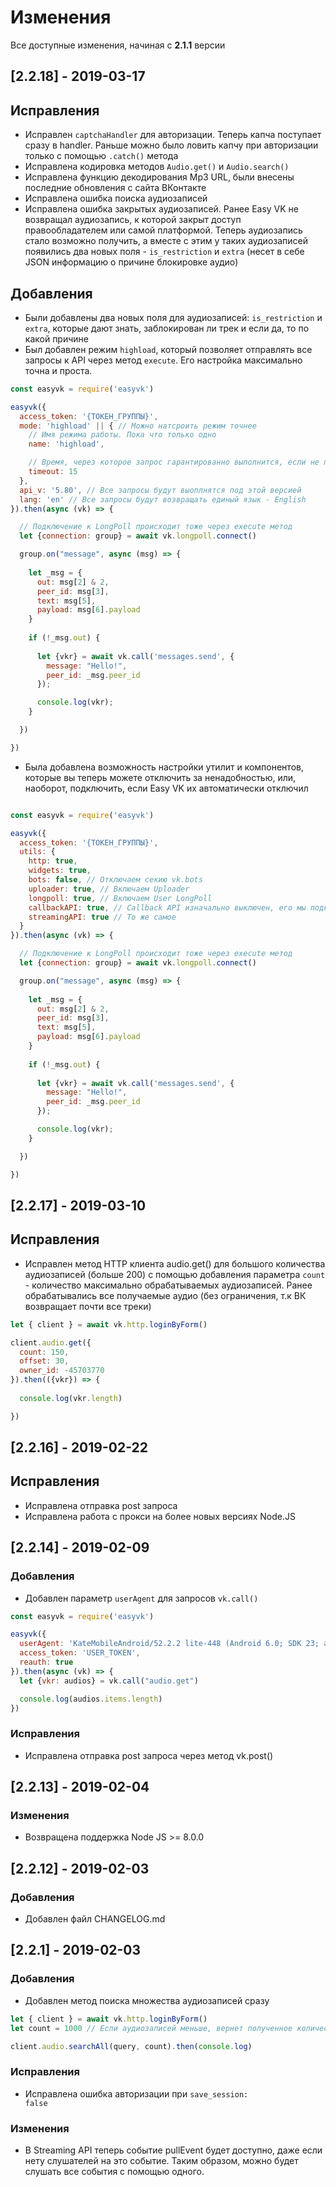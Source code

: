 # Изменения

Все доступные изменения, начиная с <b>2.1.1</b> версии
## \[2.2.18\] - 2019-03-17
## Исправления
-   Исправлен `captchaHandler` для авторизации. Теперь капча поступает сразу в handler. Раньше можно было ловить капчу при авторизации только с помощью `.catch()` метода
-   Исправлена кодировка методов `Audio.get()` и `Audio.search()`
-   Исправлена функцию декодирования Mp3 URL, были внесены последние обновления с сайта ВКонтакте
-   Исправлена ошибка поиска аудиозаписей
-   Исправлена ошибка закрытых аудиозаписей. Ранее Easy VK не возвращал аудиозапись, к которой закрыт доступ правообладателем или самой платформой. Теперь аудиозапись стало возможно получить, а вместе с этим у таких аудиозаписей появились два новых поля - `is_restriction` и `extra` (несет в себе JSON информацию о причине блокировке аудио)

## Добавления
-  Были добавлены два новых поля для аудиозаписей: `is_restriction` и `extra`, которые дают знать, заблокирован ли трек и если да, то по какой причине
-  Был добавлен режим `highload`, который позволяет отправлять все запросы к API через метод `execute`. Его настройка максимально точна и проста.
```javascript
const easyvk = require('easyvk')

easyvk({
  access_token: '{ТОКЕН_ГРУППЫ}',
  mode: 'highload' || { // Можно натсроить режим точнее
    // Имя режима работы. Пока что только одно
    name: 'highload',

    // Время, через которое запрос гарантированно выполнится, если не поступит новых
    timeout: 15
  },
  api_v: '5.80', // Все запросы будут выоплнятся под этой версией
  lang: 'en' // Все запросы будут возвращать единый язык - English
}).then(async (vk) => {

  // Подключение к LongPoll происходит тоже через execute метод
  let {connection: group} = await vk.longpoll.connect()

  group.on("message", async (msg) => {
    
    let _msg = {
      out: msg[2] & 2,
      peer_id: msg[3],
      text: msg[5],
      payload: msg[6].payload
    }
    
    if (!_msg.out) {
      
      let {vkr} = await vk.call('messages.send', {
        message: "Hello!",
        peer_id: _msg.peer_id
      });

      console.log(vkr);
    }

  })

})
```
-   Была добавлена возможность настройки утилит и компонентов, которые вы теперь можете отключить за ненадобностью, или, наоборот, подключить, если Easy VK их автоматически отключил

```javascript

const easyvk = require('easyvk')

easyvk({
  access_token: '{ТОКЕН_ГРУППЫ}',
  utils: {
    http: true,
    widgets: true,
    bots: false, // Отключаем секию vk.bots
    uploader: true, // Включаем Uploader
    longpoll: true, // Включаем User LongPoll
    callbackAPI: true, // Callback API изначально выключен, его мы подключаем сами
    streamingAPI: true // То же самое
  }
}).then(async (vk) => {

  // Подключение к LongPoll происходит тоже через execute метод
  let {connection: group} = await vk.longpoll.connect()

  group.on("message", async (msg) => {
    
    let _msg = {
      out: msg[2] & 2,
      peer_id: msg[3],
      text: msg[5],
      payload: msg[6].payload
    }
    
    if (!_msg.out) {
      
      let {vkr} = await vk.call('messages.send', {
        message: "Hello!",
        peer_id: _msg.peer_id
      });

      console.log(vkr);
    }

  })

})

```

## \[2.2.17\] - 2019-03-10
## Исправления
-   Исправлен метод HTTP клиента audio.get() для большого количества аудиозаписей (больше 200) с помощью добавления параметра `count` - количество максимально обрабатываемых аудиозаписей. Ранее обрабатывались все получаемые аудио (без ограничения, т.к ВК возвращает почти все треки)

```javascript
let { client } = await vk.http.loginByForm()

client.audio.get({
  count: 150,
  offset: 30,
  owner_id: -45703770
}).then(({vkr}) => {
  
  console.log(vkr.length)

})
```
## \[2.2.16\] - 2019-02-22
## Исправления
-   Исправлена отправка post запроса
-   Исправлена работа с прокси на более новых версиях Node.JS

## \[2.2.14\] - 2019-02-09
### Добавления
-   Добавлен параметр <code>userAgent</code> для запросов <code>vk.call()</code>
```javascript
const easyvk = require('easyvk')

easyvk({
  userAgent: 'KateMobileAndroid/52.2.2 lite-448 (Android 6.0; SDK 23; arm64-v8a; alps Razar; ru)',
  access_token: 'USER_TOKEN',
  reauth: true
}).then(async (vk) => {
  let {vkr: audios} = vk.call("audio.get")

  console.log(audios.items.length)
})
```

### Исправления
-   Исправлена отправка post запроса через метод vk.post()

## \[2.2.13\] - 2019-02-04
### Изменения
-   Возвращена поддержка Node JS >= 8.0.0

## \[2.2.12\] - 2019-02-03
### Добавления
-   Добавлен файл CHANGELOG.md

## \[2.2.1\] - 2019-02-03
### Добавления
-   Добавлен метод поиска множества аудиозаписей сразу 
```javascript
let { client } = await vk.http.loginByForm()
let count = 1000 // Если аудиозаписей меньше, вернет полученное количество

client.audio.searchAll(query, count).then(console.log)
```

### Исправления
-   Исправлена ошибка авторизации при <code>save_session: false</code>

### Изменения
-   В Streaming API теперь событие pullEvent будет доступно, даже если нету слушателей на это событие. Таким образом, можно будет слушать все события с помощью одного.